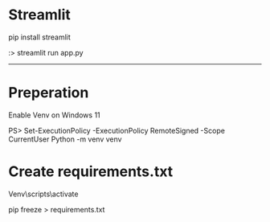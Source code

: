 # Streamlit

pip install streamlit

:> streamlit run app.py

______

# Preperation

Enable Venv on Windows 11

PS> Set-ExecutionPolicy -ExecutionPolicy RemoteSigned -Scope CurrentUser
Python -m venv venv

# Create requirements.txt
Venv\scripts\activate

pip freeze > requirements.txt 